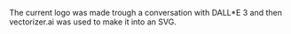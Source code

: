 The current logo was made trough a conversation with DALL*E 3 and then vectorizer.ai was used to make it into an SVG.
